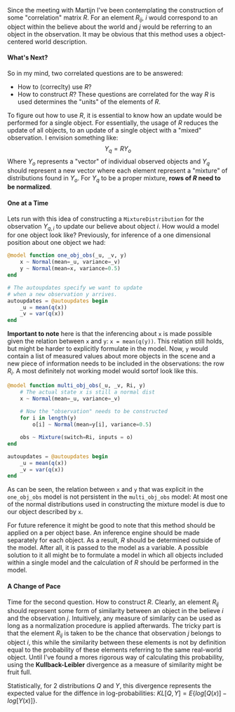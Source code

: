 Since the meeting with Martijn I've been contemplating the construction of some "correlation" matrix $R$. For an element $R_{ij}$, $i$ would correspond to an object within the believe about the world and $j$ would be referring to an object in the observation. It may be obvious that this method uses a object-centered world description.
#### What's Next?
So in my mind, two correlated questions are to be answered:
- How to (correclty) use $R$?
- How to construct $R$?
These questions are correlated for the way $R$ is used determines the "units" of the elements of $R$.

To figure out how to use $R$, it is essential to know how an update would be performed for a single object. For essentially, the usage of $R$ reduces the update of all objects, to an update of a single object with a "mixed" observation. I envision something like:
$$
Y_q = RY_o
$$
Where $Y_o$ represents a "vector" of individual observed objects and $Y_q$ should represent a new vector where each element represent a "mixture" of distributions found in $Y_o$. For $Y_q$ to be a proper mixture, **rows of $R$ need to be normalized**. 
#### One at a Time
Lets run with this idea of constructing a `MixtureDistribution` for the observation $Y_{q, i}$ to update our believe about object $i$. How would a model for one object look like? Previously, for inference of a one dimensional position about one object we had:
```julia
@model function one_obj_obs(_u, _v, y)
	x ~ Normal(mean=_u, variance=_v)
	y ~ Normal(mean=x, variance=0.5)
end

# The autoupdates specify we want to update
# when a new observation y arrives.
autoupdates = @autoupdates begin
	_u = mean(q(x))
	_v = var(q(x))
end
```
**Important to note** here is that the inferencing about `x` is made possible given the relation between `x` and `y`: `x = mean(q(y))`. This relation still holds, but might be harder to explicitly formulate in the model.  Now, `y` would contain a list of measured values about more objects in the scene and a new piece of information needs to be included in the observations: the row $R_i$. A most definitely not working model would sortof look like this. 
```julia
@model function multi_obj_obs(_u, _v, Ri, y)
	# The actual state x is still a normal dist
	x ~ Normal(mean=_u, variance=_v)
	
	# Now the "observation" needs to be constructed
	for i in length(y)
		o[i] ~ Normal(mean=y[i], variance=0.5)

	obs ~ Mixture(switch=Ri, inputs = o)
end

autoupdates = @autoupdates begin
	_u = mean(q(x))
	_v = var(q(x))
end
```
As can be seen, the relation between `x` and `y` that was explicit in the `one_obj_obs` model is not persistent in the `multi_obj_obs` model:  At most one of the normal distributions used in constructing the mixture model is due to our object described by `x`.

For future reference it might be good to note that this method should be applied on a per object base. An inference engine should be made separately for each object. As a result, $R$ should be determined outside of the model. After all, it is passed to the model as a variable. A possible solution to it all might be to formulate a model in which all objects included within a single model and the calculation of $R$ should be performed in the model.
#### A Change of Pace
Time for the second question. How to construct $R$. Clearly, an element $R_{ij}$ should represent some form of similarity between an object in the believe $i$ and the observation $j$. Intuitively, any measure of similarity can be used as long as a normalization procedure is applied afterwards. The tricky part is that the element $R_{ij}$ is taken to be the chance that observation $j$ belongs to object $i$, this while the similarity between these elements is not by definition equal to the probability of these elements referring to the same real-world object. Until I've found a mores rigorous way of calculating this probability, using the **Kullback-Leibler** divergence as a measure of similarity might be fruit full.

Statistically, for 2 distributions $Q$ and $Y$, this divergence represents the expected value for the diffence in log-probabilities: $KL[Q, Y] = E\{log[Q(x)] - log[Y(x)]\}$.  